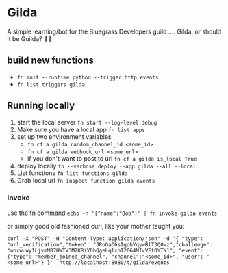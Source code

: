 # Gilda
A simple learning/bot for the Bluegrass Developers guild .... Gilda. or should it be Guilda? 🤷‍♂️

## build new functions

* `fn init --runtime python --trigger http events`
* `fn list triggers gilda `

## Running locally

1. start the local server `fn start --log-level debug`
1. Make sure you have a local app `fn list apps`
1. set up two environment variables `
    * `fn cf a gilda random_channel_id <some_id>`
    * `fn cf a gilda webhook_url <some_url>`
    * if you don't want to post to url `fn cf a gilda is_local True`
1. deploy locally `fn --verbose deploy --app gilda --all --local`
1. List functions `fn list functions gilda`
1. Grab local url `fn inspect function gilda events`

### invoke

use the fn command `echo -n '{"name":"Bob"}' | fn invoke gilda events`

or simply good old fashioned curl, like your mother taught you:
```
curl -X "POST" -H "Content-Type: application/json" -d '{ "type": "url_verification","token": "JRoGaO6sIgohYqywBlT3Q0vz","challenge": "wnxwuwy1LjvmMB7HWTV3M2KRiYDhQgeLqlxhT2064MIvVFtOYTN1", "event": {"type": "member_joined_channel", "channel":"<some_id>", "user": "<some_url>"} }'  http://localhost:8080/t/gilda/events
```
